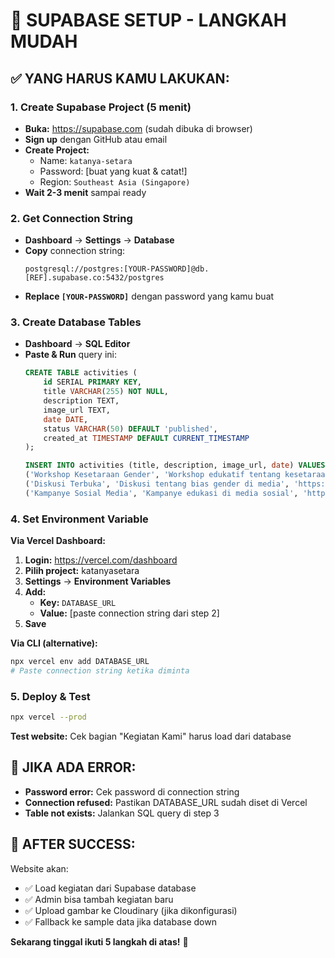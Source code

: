 # 🎯 SUPABASE SETUP - LANGKAH MUDAH

## ✅ **YANG HARUS KAMU LAKUKAN:**

### **1. Create Supabase Project (5 menit)**
- **Buka:** https://supabase.com (sudah dibuka di browser)
- **Sign up** dengan GitHub atau email
- **Create Project:**
  - Name: `katanya-setara`
  - Password: [buat yang kuat & catat!]
  - Region: `Southeast Asia (Singapore)`
- **Wait 2-3 menit** sampai ready

### **2. Get Connection String**
- **Dashboard** → **Settings** → **Database**
- **Copy** connection string:
  ```
  postgresql://postgres:[YOUR-PASSWORD]@db.[REF].supabase.co:5432/postgres
  ```
- **Replace `[YOUR-PASSWORD]`** dengan password yang kamu buat

### **3. Create Database Tables**
- **Dashboard** → **SQL Editor**
- **Paste & Run** query ini:
  ```sql
  CREATE TABLE activities (
      id SERIAL PRIMARY KEY,
      title VARCHAR(255) NOT NULL,
      description TEXT,
      image_url TEXT,
      date DATE,
      status VARCHAR(50) DEFAULT 'published',
      created_at TIMESTAMP DEFAULT CURRENT_TIMESTAMP
  );
  
  INSERT INTO activities (title, description, image_url, date) VALUES
  ('Workshop Kesetaraan Gender', 'Workshop edukatif tentang kesetaraan gender', 'https://images.unsplash.com/photo-1523240795612-9a054b0db644?w=400&h=250&fit=crop', '2025-01-15'),
  ('Diskusi Terbuka', 'Diskusi tentang bias gender di media', 'https://images.unsplash.com/photo-1517486808906-6ca8b3f04846?w=400&h=250&fit=crop', '2025-01-20'),
  ('Kampanye Sosial Media', 'Kampanye edukasi di media sosial', 'https://images.unsplash.com/photo-1559027006-448665bd7c7f?w=400&h=250&fit=crop', '2025-01-25');
  ```

### **4. Set Environment Variable**

**Via Vercel Dashboard:**
1. **Login:** https://vercel.com/dashboard
2. **Pilih project:** katanyasetara
3. **Settings** → **Environment Variables**
4. **Add:**
   - **Key:** `DATABASE_URL`
   - **Value:** [paste connection string dari step 2]
5. **Save**

**Via CLI (alternative):**
```bash
npx vercel env add DATABASE_URL
# Paste connection string ketika diminta
```

### **5. Deploy & Test**
```bash
npx vercel --prod
```

**Test website:** Cek bagian "Kegiatan Kami" harus load dari database

## 🚨 **JIKA ADA ERROR:**

- **Password error:** Cek password di connection string
- **Connection refused:** Pastikan DATABASE_URL sudah diset di Vercel
- **Table not exists:** Jalankan SQL query di step 3

## 🎉 **AFTER SUCCESS:**

Website akan:
- ✅ Load kegiatan dari Supabase database
- ✅ Admin bisa tambah kegiatan baru
- ✅ Upload gambar ke Cloudinary (jika dikonfigurasi)
- ✅ Fallback ke sample data jika database down

**Sekarang tinggal ikuti 5 langkah di atas!** 🚀
